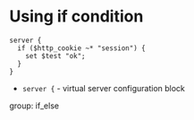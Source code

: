 # Using if condition

```nginx
server {
  if ($http_cookie ~* "session") {
    set $test "ok";
  }
}
```

- `server {` - virtual server configuration block

group: if_else


